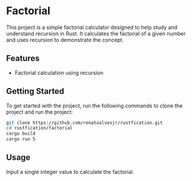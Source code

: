 # Factorial

This project is a simple factorial calculator designed to help study and understand recursion in Rust. It calculates the factorial of a given number and uses recursion to demonstrate the concept.

## Features

- Factorial calculation using recursion

## Getting Started

To get started with the project, run the following commands to clone the project and run the project:

```sh
git clone https://github.com/renatoalvesjr/rustfication.git
cd rustfication/factorial
cargo build
cargo run 5
```

## Usage

Input a single integer value to calculate the factorial.
